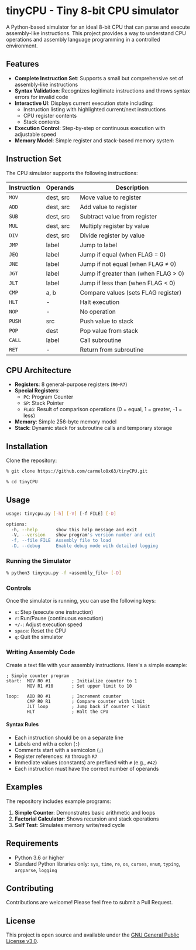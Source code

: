 # tinyCPU - Tiny 8-bit CPU simulator

A Python-based simulator for an ideal 8-bit CPU that can parse and execute assembly-like instructions. This project provides a way to understand CPU operations and assembly language programming in a controlled environment.

## Features

- **Complete Instruction Set**: Supports a small but comprehensive set of assembly-like instructions
- **Syntax Validation**: Recognizes legitimate instructions and throws syntax errors for invalid code
- **Interactive UI**: Displays current execution state including:
  - Instruction listing with highlighted current/next instructions
  - CPU register contents
  - Stack contents
- **Execution Control**: Step-by-step or continuous execution with adjustable speed
- **Memory Model**: Simple register and stack-based memory system

## Instruction Set

The CPU simulator supports the following instructions:

| Instruction | Operands | Description |
|-------------|----------|-------------|
| `MOV` | dest, src | Move value to register |
| `ADD` | dest, src | Add value to register |
| `SUB` | dest, src | Subtract value from register |
| `MUL` | dest, src | Multiply register by value |
| `DIV` | dest, src | Divide register by value |
| `JMP` | label | Jump to label |
| `JEQ` | label | Jump if equal (when FLAG = 0) |
| `JNE` | label | Jump if not equal (when FLAG ≠ 0) |
| `JGT` | label | Jump if greater than (when FLAG > 0) |
| `JLT` | label | Jump if less than (when FLAG < 0) |
| `CMP` | a, b | Compare values (sets FLAG register) |
| `HLT` | - | Halt execution |
| `NOP` | - | No operation |
| `PUSH` | src | Push value to stack |
| `POP` | dest | Pop value from stack |
| `CALL` | label | Call subroutine |
| `RET` | - | Return from subroutine |

## CPU Architecture

- **Registers**: 8 general-purpose registers (`R0`-`R7`)
- **Special Registers**:
  - `PC`: Program Counter
  - `SP`: Stack Pointer
  - `FLAG`: Result of comparison operations (0 = equal, 1 = greater, -1 = less)
- **Memory**: Simple 256-byte memory model
- **Stack**: Dynamic stack for subroutine calls and temporary storage

## Installation

Clone the repository:

```bash
% git clone https://github.com/carmelo0x63/tinyCPU.git

% cd tinyCPU
```

## Usage

```bash
usage: tinycpu.py [-h] [-V] [-f FILE] [-D]

options:
  -h, --help       show this help message and exit
  -V, --version    show program's version number and exit
  -f, --file FILE  Assembly file to load
  -D, --debug      Enable debug mode with detailed logging
```

### Running the Simulator

```bash
% python3 tinycpu.py -f <assembly_file> [-D]
```

### Controls

Once the simulator is running, you can use the following keys:
- `s`: Step (execute one instruction)
- `r`: Run/Pause (continuous execution)
- `+/-`: Adjust execution speed
- `space`: Reset the CPU
- `q`: Quit the simulator

### Writing Assembly Code

Create a text file with your assembly instructions. Here's a simple example:

```assembly
; Simple counter program
start:  MOV R0 #1        ; Initialize counter to 1
        MOV R1 #10       ; Set upper limit to 10

loop:   ADD R0 #1        ; Increment counter
        CMP R0 R1        ; Compare counter with limit
        JLT loop         ; Jump back if counter < limit
        HLT              ; Halt the CPU
```

#### Syntax Rules

- Each instruction should be on a separate line
- Labels end with a colon (`:`)
- Comments start with a semicolon (`;`)
- Register references: `R0` through `R7`
- Immediate values (constants) are prefixed with `#` (e.g., `#42`)
- Each instruction must have the correct number of operands

## Examples

The repository includes example programs:

1. **Simple Counter**: Demonstrates basic arithmetic and loops
2. **Factorial Calculator**: Shows recursion and stack operations
3. **Self Test**: Simulates memory write/read cycle

## Requirements

- Python 3.6 or higher
- Standard Python libraries only: `sys`, `time`, `re`, `os`, `curses`, `enum`, `typing`, `argparse`, `logging`

## Contributing

Contributions are welcome! Please feel free to submit a Pull Request.

## License

This project is open source and available under the [GNU General Public License v3.0](LICENSE).
